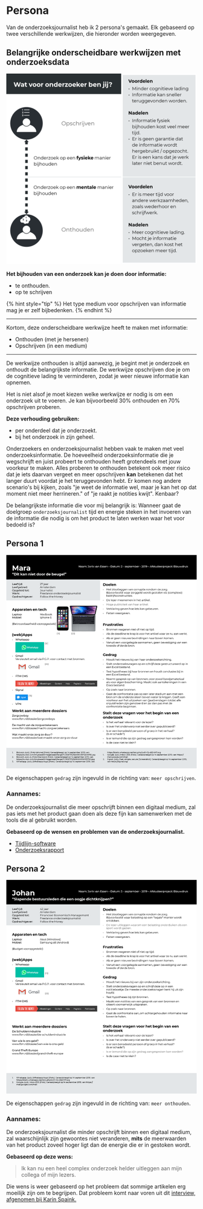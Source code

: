 # Persona

Van de onderzoeksjournalist heb ik 2 persona's gemaakt. Elk gebaseerd op twee verschillende werkwijzen, die hieronder worden weergegeven.


## Belangrijke onderscheidbare werkwijzen met onderzoeksdata

![Belangrijke onderscheidbare werkwijzen met onderzoeksdata](content/persona-classificatie.png)


__Het bijhouden van een onderzoek kan je doen door informatie:__
* te onthouden.
* op te schrijven

{% hint style="tip" %}
Het type medium voor opschrijven van informatie mag je er zelf bijbedenken. 
{% endhint %}

---

Kortom, deze onderscheidbare werkwijze heeft te maken met informatie:
* Onthouden (met je hersenen)
* Opschrijven (in een medium)

---

De werkwijze onthouden is altijd aanwezig, je begint met je onderzoek en onthoudt de belangrijkste informatie.
De werkwijze opschrijven doe je om de cognitieve lading te verminderen, zodat je weer nieuwe informatie kan opnemen.

Het is niet alsof je moet kiezen welke werkwijze er nodig is om een onderzoek uit te voeren. Je kan bijvoorbeeld 30% onthouden en 70% opschrijven proberen.

__Deze verhouding gebruiken:__
* per onderdeel dat je onderzoekt.
* bij het onderzoek in zijn geheel.



Onderzoekers en onderzoeksjournalist hebben vaak te maken met veel onderzoeksinformatie. De hoeveelheid onderzoeksinformatie die je wegschrijft en juist probeert te onthouden heeft grotendeels met jouw voorkeur te maken. Alles proberen te onthouden betekent ook meer risico dat je iets daarvan vergeet en meer opschrijven __kan__ betekenen dat het langer duurt voordat je het teruggevonden hebt. Er komen nog andere scenario's bij kijken, zoals "je weet de informatie wel, maar je kan het op dat moment niet meer herrineren." of "je raakt je notities kwijt". Kenbaar?

De belangrijkste informatie die voor mij belangrijk is: Wanneer gaat de doelgroep `onderzoeksjournalist` tijd en energie steken in het invoeren van de informatie die nodig is om het product te laten werken waar het voor bedoeld is?





## Persona 1

![Persona 1](content/persona1.png)

De eigenschappen `gedrag` zijn ingevuld in de richting van: `meer opschrijven`.

### Aannames:
De onderzoeksjournalist die meer opschrijft binnen een digitaal medium, zal pas iets met het product gaan doen als deze fijn kan samenwerken met de tools die al gebruikt worden.

__Gebaseerd op de wensen en problemen van de onderzoeksjournalist.__
* [Tijdlijn-software](https://jorik.gitbook.io/project-blauwdruk/research_methods/interview/onderzoeksjournalist/tijdlijn/v0.0.1/result#tijdlijn-software)
* [Onderzoeksrapport](https://jorik.gitbook.io/project-blauwdruk/research_methods/analyse_content/onderzoeksrapport)


## Persona 2

![Persona 2](content/persona2.png)

De eigenschappen `gedrag` zijn ingevuld in de richting van: `meer onthouden`.

### Aannames:
De onderzoeksjournalist die minder opschrijft binnen een digitaal medium, zal waarschijnlijk zijn gewoontes niet veranderen, **mits** de meerwaarden van het product zoveel hoger ligt dan de energie die er in gestoken wordt. 

__Gebaseerd op deze wens:__

> Ik kan nu een heel complex onderzoek helder uitleggen aan mijn collega of mijn lezers.


Die wens is weer gebaseerd op het probleem dat sommige artikelen erg moeilijk zijn om te begrijpen. Dat probleem komt naar voren uit dit [interview, afgenomen bij Karin Spaink.](https://jorik.gitbook.io/project-blauwdruk/research_methods/interview/eindredactie/~/settings/integrations) 
